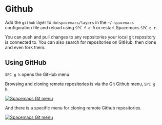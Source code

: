 # Github

Add the `github` layer to `dotspacemacs/layers` in the `~/.spacemacs` configuration file and reload using `SPC f e R` or restart Spacemacs `SPC q r`.

You can push and pull changes to any repositories your local git repository is connected to.  You can also search for repositories on GitHub, then clone and even fork them.

## Using GitHub

`SPC g h` opens the GitHub menu

Browsing and cloning remote repositories is via the Git Github menu, `SPC g h`.

[![Spacemacs Git menu](/images/spacemacs-git-github-menu.png)](/images/spacemacs-git-menu.png)

And there is a specific menu for cloning remote Github repositories.

[![Spacemacs Git menu](/images/spacemacs-git-github-clone-menu.png)](/images/spacemacs-git-menu.png)
